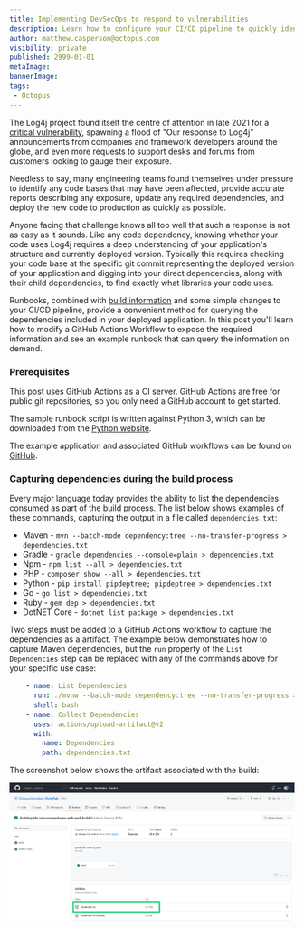```yaml
---
title: Implementing DevSecOps to respond to vulnerabilities
description: Learn how to configure your CI/CD pipeline to quickly identify and respond to vulnerabilities
author: matthew.casperson@octopus.com
visibility: private
published: 2999-01-01
metaImage: 
bannerImage: 
tags:
 - Octopus
---
```


The Log4j project found itself the centre of attention in late 2021 for a [critical vulnerability](https://cve.mitre.org/cgi-bin/cvename.cgi?name=CVE-2021-45046), spawning a flood of "Our response to Log4j" announcements from companies and framework developers around the globe, and even more requests to support desks and forums from customers looking to gauge their exposure.

Needless to say, many engineering teams found themselves under pressure to identify any code bases that may have been affected, provide accurate reports describing any exposure, update any required dependencies, and deploy the new code to production as quickly as possible.

Anyone facing that challenge knows all too well that such a response is not as easy as it sounds. Like any code dependency, knowing whether your code uses Log4j requires a deep understanding of your application's structure and currently deployed version. Typically this requires checking your code base at the specific git commit representing the deployed version of your application and digging into your direct dependencies, along with their child dependencies, to find exactly what libraries your code uses.

Runbooks, combined with [build information](https://octopus.com/docs/packaging-applications/build-servers/build-information) and some simple changes to your CI/CD pipeline, provide a convenient method for querying the dependencies included in your deployed application. In this post you'll learn how to modify a GitHub Actions Workflow to expose the required information and see an example runbook that can query the information on demand.

### Prerequisites

This post uses GitHub Actions as a CI server. GitHub Actions are free for public git repositories, so you only need a GitHub account to get started.

The sample runbook script is written against Python 3, which can be downloaded from the [Python website](https://www.python.org/downloads/).

The example application and associated GitHub workflows can be found on [GitHub](https://github.com/OctopusSamples/OctoPub).

### Capturing dependencies during the build process

Every major language today provides the ability to list the dependencies consumed as part of the build process. The list below shows examples of these commands, capturing the output in a file called `dependencies.txt`:

* Maven - `mvn --batch-mode dependency:tree --no-transfer-progress > dependencies.txt`
* Gradle - `gradle dependencies --console=plain > dependencies.txt`
* Npm - `npm list --all > dependencies.txt`
* PHP - `composer show --all > dependencies.txt`
* Python - `pip install pipdeptree; pipdeptree > dependencies.txt`
* Go - `go list > dependencies.txt`
* Ruby - `gem dep > dependencies.txt`
* DotNET Core - `dotnet list package > dependencies.txt`

Two steps must be added to a GitHub Actions workflow to capture the dependencies as a artifact. The example below demonstrates how to capture Maven dependencies, but the `run` property of the `List Dependencies` step can be replaced with any of the commands above for your specific use case:

```yaml
    - name: List Dependencies
      run: ./mvnw --batch-mode dependency:tree --no-transfer-progress > dependencies.txt
      shell: bash
    - name: Collect Dependencies
      uses: actions/upload-artifact@v2
      with:
        name: Dependencies
        path: dependencies.txt
```

The screenshot below shows the artifact associated with the build:

![Dependencies Artifact](dependencies-artifact.png "width=500")